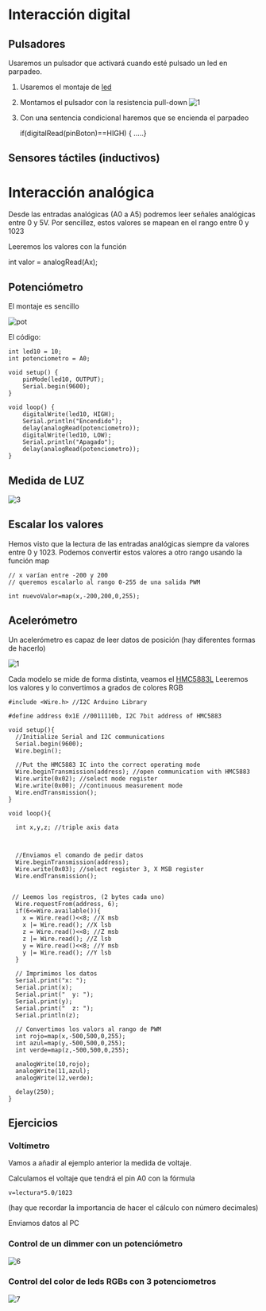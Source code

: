 # Interacción digital

## Pulsadores

Usaremos un pulsador que activará cuando esté pulsado un led en parpadeo.

1. Usaremos el montaje de [led](./Led.md)
1. Montamos el pulsador con la resistencia pull-down
![1](./images/pulsador.png)
2. Con una sentencia condicional haremos que se encienda el parpadeo

    if(digitalRead(pinBoton)==HIGH) { .....}

## Sensores táctiles (inductivos)

# Interacción analógica

Desde las entradas analógicas (A0 a A5) podremos leer señales analógicas entre 0 y 5V. Por sencillez, estos valores se mapean en el rango entre 0 y 1023

Leeremos los valores con la función

  int valor = analogRead(Ax);

## Potenciómetro

El montaje es sencillo

![pot](./images/Pot.png)

El código:

    int led10 = 10;
    int potenciometro = A0;

    void setup() {
        pinMode(led10, OUTPUT);
        Serial.begin(9600);
    }

    void loop() {
        digitalWrite(led10, HIGH);
        Serial.println("Encendido");
        delay(analogRead(potenciometro));
        digitalWrite(led10, LOW);
        Serial.println("Apagado");
        delay(analogRead(potenciometro));
    }


## Medida de LUZ

![3](./images/ldr.png)


## Escalar los valores

Hemos visto que la lectura de las entradas analógicas siempre da valores entre 0 y 1023. Podemos convertir estos valores a otro rango usando la función map

    // x varían entre -200 y 200
    // queremos escalarlo al rango 0-255 de una salida PWM

    int nuevoValor=map(x,-200,200,0,255);

## Acelerómetro

Un acelerómetro es capaz de leer datos de posición (hay diferentes formas de hacerlo)

![1](http://www.elecfreaks.com/wiki/images/thumb/5/5e/OCTOPUS_HMC5883L_A.JPG/400px-OCTOPUS_HMC5883L_A.JPG)

Cada modelo se mide de forma distinta, veamos el [HMC5883L](http://www.elecfreaks.com/wiki/index.php?title=Octopus_3-Axis_Digital_Compass_Sensor)
Leeremos los valores y lo convertimos a grados de colores RGB

    #include <Wire.h> //I2C Arduino Library

    #define address 0x1E //0011110b, I2C 7bit address of HMC5883

    void setup(){
      //Initialize Serial and I2C communications
      Serial.begin(9600);
      Wire.begin();

      //Put the HMC5883 IC into the correct operating mode
      Wire.beginTransmission(address); //open communication with HMC5883
      Wire.write(0x02); //select mode register
      Wire.write(0x00); //continuous measurement mode
      Wire.endTransmission();
    }

    void loop(){

      int x,y,z; //triple axis data



      //Enviamos el comando de pedir datos
      Wire.beginTransmission(address);
      Wire.write(0x03); //select register 3, X MSB register
      Wire.endTransmission();


     // Leemos los registros, (2 bytes cada uno)
      Wire.requestFrom(address, 6);
      if(6<=Wire.available()){
        x = Wire.read()<<8; //X msb
        x |= Wire.read(); //X lsb
        z = Wire.read()<<8; //Z msb
        z |= Wire.read(); //Z lsb
        y = Wire.read()<<8; //Y msb
        y |= Wire.read(); //Y lsb
      }

      // Imprimimos los datos
      Serial.print("x: ");
      Serial.print(x);
      Serial.print("  y: ");
      Serial.print(y);
      Serial.print("  z: ");
      Serial.println(z);

      // Convertimos los valors al rango de PWM
      int rojo=map(x,-500,500,0,255);
      int azul=map(y,-500,500,0,255);
      int verde=map(z,-500,500,0,255);

      analogWrite(10,rojo);
      analogWrite(11,azul);
      analogWrite(12,verde);

      delay(250);
    }


## Ejercicios

### Voltímetro

Vamos a añadir al ejemplo anterior la medida de voltaje.

Calculamos el voltaje que tendrá el pin A0 con la fórmula

    v=lectura*5.0/1023

(hay que recordar la importancia de hacer el cálculo con número decimales)

Enviamos datos al PC


### Control de un dimmer con  un potenciómetro

![6](./images/arduino_pot_led.png)

### Control del color de leds RGBs con 3 potenciometros

![7](./images/3Pot-RGB.png)
